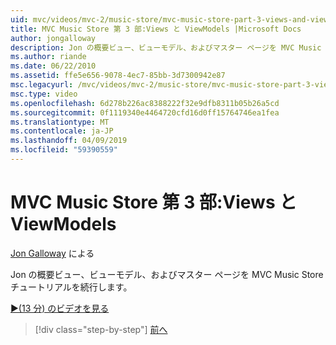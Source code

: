 ```yaml
---
uid: mvc/videos/mvc-2/music-store/mvc-music-store-part-3-views-and-viewmodels
title: MVC Music Store 第 3 部:Views と ViewModels |Microsoft Docs
author: jongalloway
description: Jon の概要ビュー、ビューモデル、およびマスター ページを MVC Music Store チュートリアルを続行します。
ms.author: riande
ms.date: 06/22/2010
ms.assetid: ffe5e656-9078-4ec7-85bb-3d7300942e87
msc.legacyurl: /mvc/videos/mvc-2/music-store/mvc-music-store-part-3-views-and-viewmodels
msc.type: video
ms.openlocfilehash: 6d278b226ac8388222f32e9dfb8311b05b26a5cd
ms.sourcegitcommit: 0f1119340e4464720cfd16d0ff15764746ea1fea
ms.translationtype: MT
ms.contentlocale: ja-JP
ms.lasthandoff: 04/09/2019
ms.locfileid: "59390559"
---
```

# <a name="mvc-music-store-part-3-views-and-viewmodels"></a>MVC Music Store 第 3 部:Views と ViewModels

[Jon Galloway](https://github.com/jongalloway) による

Jon の概要ビュー、ビューモデル、およびマスター ページを MVC Music Store チュートリアルを続行します。

[&#9654;(13 分) のビデオを見る](https://channel9.msdn.com/Blogs/ASP-NET-Site-Videos/mvc-music-store-part-3-views-and-viewmodels)

> [!div class="step-by-step"]
> [前へ](mvc-music-store-part-2-controllers.md)
